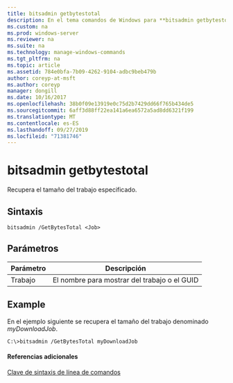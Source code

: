 ```yaml
---
title: bitsadmin getbytestotal
description: En el tema comandos de Windows para **bitsadmin getbytestotal** se recupera el tamaño del trabajo especificado.
ms.custom: na
ms.prod: windows-server
ms.reviewer: na
ms.suite: na
ms.technology: manage-windows-commands
ms.tgt_pltfrm: na
ms.topic: article
ms.assetid: 784e0bfa-7b09-4262-9104-adbc9beb479b
author: coreyp-at-msft
ms.author: coreyp
manager: dongill
ms.date: 10/16/2017
ms.openlocfilehash: 38b0f09e13919e0c75d2b7429dd66f765b434de5
ms.sourcegitcommit: 6aff3d88ff22ea141a6ea6572a5ad8dd6321f199
ms.translationtype: MT
ms.contentlocale: es-ES
ms.lasthandoff: 09/27/2019
ms.locfileid: "71381746"
---
```

# <a name="bitsadmin-getbytestotal"></a>bitsadmin getbytestotal



Recupera el tamaño del trabajo especificado.

## <a name="syntax"></a>Sintaxis

```
bitsadmin /GetBytesTotal <Job>
```

## <a name="parameters"></a>Parámetros

|Parámetro|Descripción|
|---------|-----------|
|Trabajo|El nombre para mostrar del trabajo o el GUID|

## <a name="BKMK_examples"></a>Example

En el ejemplo siguiente se recupera el tamaño del trabajo denominado *myDownloadJob*.
```
C:\>bitsadmin /GetBytesTotal myDownloadJob
```

#### <a name="additional-references"></a>Referencias adicionales

[Clave de sintaxis de línea de comandos](command-line-syntax-key.md)
